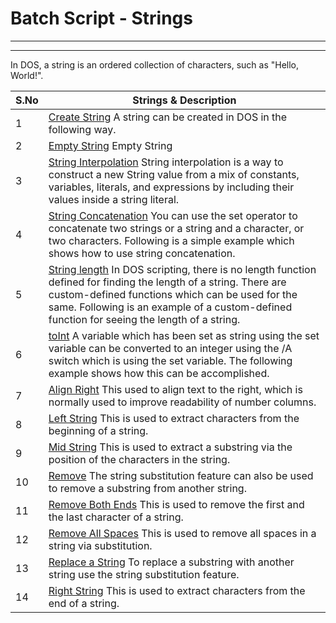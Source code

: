 # Batch Script - Strings

---



---

In DOS, a string is an ordered collection of characters, such as "Hello, World!".

| S.No | Strings & Description |
| --- | --- |
| 1 | [Create String](/batch_script/batch_script_create_string.htm) A string can be created in DOS in the following way. |
| 2 | [Empty String](/batch_script/batch_script_empty_string.htm) Empty String |
| 3 | [String Interpolation](/batch_script/batch_script_string_interpolation.htm) String interpolation is a way to construct a new String value from a mix of constants, variables, literals, and expressions by including their values inside a string literal. |
| 4 | [String Concatenation](/batch_script/batch_script_string_concatenation.htm) You can use the set operator to concatenate two strings or a string and a character, or two characters. Following is a simple example which shows how to use string concatenation. |
| 5 | [String length](/batch_script/batch_script_string_length.htm) In DOS scripting, there is no length function defined for finding the length of a string. There are custom-defined functions which can be used for the same. Following is an example of a custom-defined function for seeing the length of a string. |
| 6 | [toInt](/batch_script/batch_script_toint.htm) A variable which has been set as string using the set variable can be converted to an integer using the /A switch which is using the set variable. The following example shows how this can be accomplished. |
| 7 | [Align Right](/batch_script/batch_script_align_right.htm) This used to align text to the right, which is normally used to improve readability of number columns. |
| 8 | [Left String](/batch_script/batch_script_left_string.htm) This is used to extract characters from the beginning of a string. |
| 9 | [Mid String](/batch_script/batch_script_mid_string.htm) This is used to extract a substring via the position of the characters in the string. |
| 10 | [Remove](/batch_script/batch_script_remove.htm) The string substitution feature can also be used to remove a substring from another string. |
| 11 | [Remove Both Ends](/batch_script/batch_script_remove_both_ends.htm) This is used to remove the first and the last character of a string. |
| 12 | [Remove All Spaces](/batch_script/batch_script_remove_all_spaces.htm) This is used to remove all spaces in a string via substitution. |
| 13 | [Replace a String](/batch_script/batch_script_replace_string.htm) To replace a substring with another string use the string substitution feature. |
| 14 | [Right String](/batch_script/batch_script_right_string.htm) This is used to extract characters from the end of a string. |

